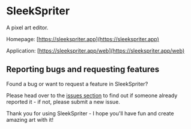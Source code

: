 # SleekSpriter

A pixel art editor.

Homepage: [https://sleekspriter.app](https://sleekspriter.app)

Application: [https://sleekspriter.app/web](https://sleekspriter.app/web)

## Reporting bugs and requesting features

Found a bug or want to request a feature in SleekSpriter?

Please head over to the [issues section](https://github.com/hpcodecraft/sleekspriter/issues?q=is%3Aissue+is%3Aopen+sort%3Aupdated-desc) to find out if someone already reported it - if not, please submit a new issue.

Thank you for using SleekSpriter - I hope you'll have fun and create amazing art with it!
